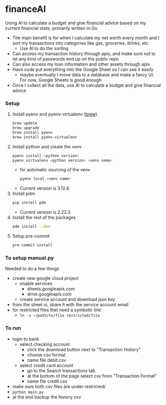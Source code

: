 # financeAI #
Using AI to calculate a budget and give financial advice based on my current financial state, primarily written in Go

- The main benefit is for when I calculate my net worth every month and I sort my transactions into categories like gas, groceries, drinks, etc
    - Use AI to do the sorting
- Can access my transaction history through apis, and make sure not to let any kind of passwords end up on the public repo
- Can also access my loan information and other assets through apis
- Have code put everything into the Google Sheet so I can see it easily
    - maybe eventually I move data to a database and make a fancy UI. For now, Google Sheets is good enough
- Once I collect all the data, use AI to calculate a budget and give financial advice


### Setup ###

1. Install pyenv and pyenv-virtualenv ([brew](https://brew.sh/))
   ```sh
   brew update
   brew upgrade
   brew install pyenv
   brew install pyenv-virtualenv
   ```
2. Install python and create the venv
   ```sh
   pyenv install <python version>
   pyenv virtualenv <python version> <venv name>
   ```
    - for automatic sourcing of the venv
        ```sh
        pyenv local <venv name>
        ```
    - Current version is 3.12.6
3. Install pdm
    ```sh
    pip install pdm
    ```
    - Current version is 2.22.3
4. Install the rest of the packages
    ```sh
    pdm install --dev
    ```
5. Setup pre-commit
    ```sh
    pre-commit install
    ```


### To setup manual.py ###

Needed to do a few things
- create new google cloud project
    - enable services
        - sheets.googleapis.com
        - drive.googleapis.com
    - create service account and download json key
- from the sheet ui, share it with the service account email
- for restricted files that need a symbolic link:
    - `ln -s ~/path/to/file restricted/file`


### To run ###

- login to bank
    - select checking account
        - click the download button next to "Transaction History"
        - choose csv format
        - name file debit.csv
    - select credit card account
        - go to the Search transactions tab
        - at the bottom of the page select csv from "Transaction Format"
        - name file credit.csv
- make sure both csv files are under restricted/
- `python main.py`
- at the end backup the history csv
